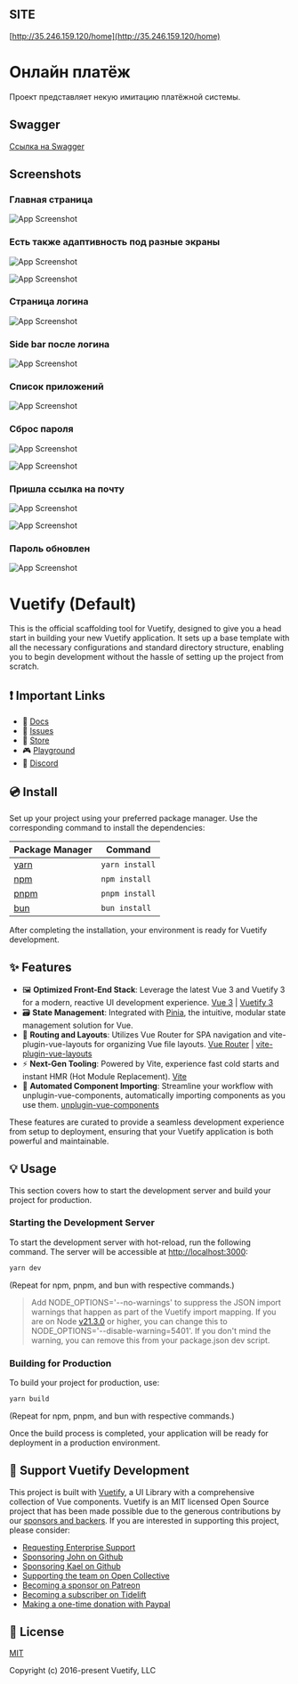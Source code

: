 ## SITE

[http://35.246.159.120/home](http://35.246.159.120/home)


# Онлайн платёж

Проект представляет некую имитацию платёжной системы.


## Swagger

[Ссылка на Swagger](http://35.246.159.120:8080/api-docs/swagger-ui/index.html)


## Screenshots

### Главная страница
![App Screenshot](https://github.com/kanaevbaytik/ezpay-spring/blob/main/images/img.png?raw=true?raw=true)

### Есть также адаптивность под разные экраны
![App Screenshot](https://github.com/kanaevbaytik/ezpay-spring/blob/main/images/img_4.png?raw=true)

![App Screenshot](https://github.com/kanaevbaytik/ezpay-spring/blob/main/images/img_5.png?raw=true)

### Страница логина
![App Screenshot](https://github.com/kanaevbaytik/ezpay-spring/blob/main/images/img_1.png?raw=true)

### Side bar после логина
![App Screenshot](https://github.com/kanaevbaytik/ezpay-spring/blob/main/images/img_2.png?raw=true)

### Список приложений
![App Screenshot](https://github.com/kanaevbaytik/ezpay-spring/blob/main/images/img_3.png?raw=true)

### Сброс пароля
![App Screenshot](https://github.com/kanaevbaytik/ezpay-spring/blob/main/images/img_6.png?raw=true)

![App Screenshot](https://github.com/kanaevbaytik/ezpay-spring/blob/main/images/img_7.png?raw=true)

### Пришла ссылка на почту
![App Screenshot](https://github.com/kanaevbaytik/ezpay-spring/blob/main/images/img_8.png?raw=true)

![App Screenshot](https://github.com/kanaevbaytik/ezpay-spring/blob/main/images/img_9.png?raw=true)

### Пароль обновлен
![App Screenshot](https://github.com/kanaevbaytik/ezpay-spring/blob/main/images/img_10.png?raw=true)



# Vuetify (Default)

This is the official scaffolding tool for Vuetify, designed to give you a head start in building your new Vuetify application. It sets up a base template with all the necessary configurations and standard directory structure, enabling you to begin development without the hassle of setting up the project from scratch.

## ❗️ Important Links

- 📄 [Docs](https://vuetifyjs.com/)
- 🚨 [Issues](https://issues.vuetifyjs.com/)
- 🏬 [Store](https://store.vuetifyjs.com/)
- 🎮 [Playground](https://play.vuetifyjs.com/)
- 💬 [Discord](https://community.vuetifyjs.com)

## 💿 Install

Set up your project using your preferred package manager. Use the corresponding command to install the dependencies:

| Package Manager                                                | Command        |
|---------------------------------------------------------------|----------------|
| [yarn](https://yarnpkg.com/getting-started)                   | `yarn install` |
| [npm](https://docs.npmjs.com/cli/v7/commands/npm-install)     | `npm install`  |
| [pnpm](https://pnpm.io/installation)                          | `pnpm install` |
| [bun](https://bun.sh/#getting-started)                        | `bun install`  |

After completing the installation, your environment is ready for Vuetify development.

## ✨ Features

- 🖼️ **Optimized Front-End Stack**: Leverage the latest Vue 3 and Vuetify 3 for a modern, reactive UI development experience. [Vue 3](https://v3.vuejs.org/) | [Vuetify 3](https://vuetifyjs.com/en/)
- 🗃️ **State Management**: Integrated with [Pinia](https://pinia.vuejs.org/), the intuitive, modular state management solution for Vue.
- 🚦 **Routing and Layouts**: Utilizes Vue Router for SPA navigation and vite-plugin-vue-layouts for organizing Vue file layouts. [Vue Router](https://router.vuejs.org/) | [vite-plugin-vue-layouts](https://github.com/JohnCampionJr/vite-plugin-vue-layouts)
- ⚡ **Next-Gen Tooling**: Powered by Vite, experience fast cold starts and instant HMR (Hot Module Replacement). [Vite](https://vitejs.dev/)
- 🧩 **Automated Component Importing**: Streamline your workflow with unplugin-vue-components, automatically importing components as you use them. [unplugin-vue-components](https://github.com/antfu/unplugin-vue-components)

These features are curated to provide a seamless development experience from setup to deployment, ensuring that your Vuetify application is both powerful and maintainable.

## 💡 Usage

This section covers how to start the development server and build your project for production.

### Starting the Development Server

To start the development server with hot-reload, run the following command. The server will be accessible at [http://localhost:3000](http://localhost:3000):

```bash
yarn dev
```

(Repeat for npm, pnpm, and bun with respective commands.)

> Add NODE_OPTIONS='--no-warnings' to suppress the JSON import warnings that happen as part of the Vuetify import mapping. If you are on Node [v21.3.0](https://nodejs.org/en/blog/release/v21.3.0) or higher, you can change this to NODE_OPTIONS='--disable-warning=5401'. If you don't mind the warning, you can remove this from your package.json dev script.

### Building for Production

To build your project for production, use:

```bash
yarn build
```

(Repeat for npm, pnpm, and bun with respective commands.)

Once the build process is completed, your application will be ready for deployment in a production environment.

## 💪 Support Vuetify Development

This project is built with [Vuetify](https://vuetifyjs.com/en/), a UI Library with a comprehensive collection of Vue components. Vuetify is an MIT licensed Open Source project that has been made possible due to the generous contributions by our [sponsors and backers](https://vuetifyjs.com/introduction/sponsors-and-backers/). If you are interested in supporting this project, please consider:

- [Requesting Enterprise Support](https://support.vuetifyjs.com/)
- [Sponsoring John on Github](https://github.com/users/johnleider/sponsorship)
- [Sponsoring Kael on Github](https://github.com/users/kaelwd/sponsorship)
- [Supporting the team on Open Collective](https://opencollective.com/vuetify)
- [Becoming a sponsor on Patreon](https://www.patreon.com/vuetify)
- [Becoming a subscriber on Tidelift](https://tidelift.com/subscription/npm/vuetify)
- [Making a one-time donation with Paypal](https://paypal.me/vuetify)

## 📑 License
[MIT](http://opensource.org/licenses/MIT)

Copyright (c) 2016-present Vuetify, LLC

